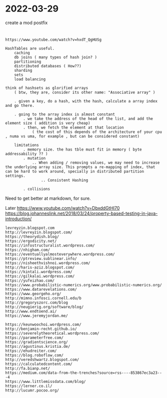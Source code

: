 # 2022-03-29


create a mod postfix
 


 #

    https://www.youtube.com/watch?v=hxdT_QgHUSg

    HashTables are useful.
        caching
        db joins ( many types of hash join? )
        partitioning
        distributed databases ( How??)
        sharding
        sets
        load balancing
    
    think of hashsets as glorified arrays 
        ( btw, they are, consider its other name: "Associative array" )
        
        . given a key, do a hash, with the hash, calculate a array index and go there.

        . going to the array index is almost constant
            . we take the address of the head of the list, and add the element size ( addition is very cheap)
            . then, we fetch the element at that location
                ( the cost of this depends of the architecture of your cpu , numa vs uma, for example , but can be considered constant)
        
        limitations
            . memory size. the has tble must fit in memory ( byte addressability ?? )
            . mutation
                .. When adding / removing values, we may need to increase the underlying array size. This prompts a re-mapping of index, that can be hard to work around, specially in distributed partition settings. 
                    .. Consistent Hashing
                    
            . collisions

            
        
Need to get better at markdown, for sure. 

Later
    https://www.youtube.com/watch?v=DbxddGtHl70
    https://blog.johanneslink.net/2018/03/24/property-based-testing-in-java-introduction/

    levreyzin.blogspot.com
    http://levreyzin.blogspot.com/
    https://theorydish.blog/
    https://ergodicity.net/
    https://infostructuralist.wordpress.com/
    https://nhigham.com/
    https://eventuallyalmosteverywhere.wordpress.com/
    https://ptreview.sublinear.info/
    https://nisheethvishnoi.wordpress.com/
    http://haris-aziz.blogspot.com/
    https://kintali.wordpress.com/
    https://gilkalai.wordpress.com/
    https://yufeizhao.com/
    https://www.probabilistic-numerics.org/www.probabilistic-numerics.org/
    https://www.datarevelations.com/
    https://www.georgeho.org/
    http://mimno.infosci.cornell.edu/b
    http://gregoryszorc.com/blog
    http://neugierig.org/software/blog/
    http://www.endtoend.ai/
    https://www.jeremyjordan.me/

    https://keunwoochoi.wordpress.com/
    http://benjamin-recht.github.io/
    https://severelytheoretical.wordpress.com/
    https://parameterfree.com/
    https://gradientscience.org/
    https://agustinus.kristia.de/
    https://ehudreiter.com/
    https://blog.roboflow.com/
    http://veredshwartz.blogspot.com/
    https://calculatedcontent.com/
    http://fa.bianp.net/
    https://medium.com/data-from-the-trenches?source=rss----853867ec3a23---4
    https://www.littlemissdata.com/blog/
    https://lerner.co.il/
    http://lucumr.pocoo.org/
    

